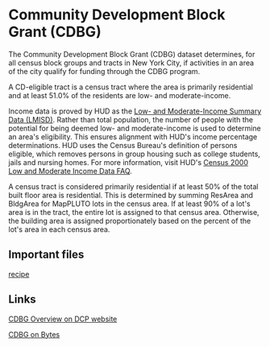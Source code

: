 # Community Development Block Grant (CDBG)

The Community Development Block Grant (CDBG) dataset determines, for all census block groups and tracts in New York City, if activities in an area of the city qualify for funding through the CDBG program.

A CD-eligible tract is a census tract where the area is primarily residential and at least 51.0% of the residents are low- and moderate-income.

Income data is proved by HUD as the [Low- and Moderate-Income Summary Data (LMISD)](https://www.hudexchange.info/programs/cdbg/cdbg-low-moderate-income-data/). Rather than total population, the number of people with the potential for being deemed low- and moderate-income is used to determine an area's eligibility. This ensures alignment with HUD's income percentage determinations. HUD uses the Census Bureau's definition of persons eligible, which removes persons in group housing such as college students, jails and nursing homes. For more information, visit HUD's [Census 2000 Low and Moderate Income Data FAQ](https://www.hudexchange.info/programs/census/low-mod-income-summary-data/faqs/).

A census tract is considered primarily residential if at least 50% of the total built floor area is residential. This is determined by summing ResArea and BldgArea for MapPLUTO lots in the census area. If at least 90% of a lot's area is in the tract, the entire lot is assigned to that census area. Otherwise, the building area is assigned proportionately based on the percent of the lot's area in each census area.

## Important files

[recipe](https://github.com/NYCPlanning/data-engineering/blob/main/products/cdbg/recipe.yml)

## Links

[CDBG Overview on DCP website](https://www.nyc.gov/site/planning/data-maps/community-development-block-grant.page)

[CDBG on Bytes](https://www.nyc.gov/site/planning/data-maps/open-data/dwn-cdbg.page)
